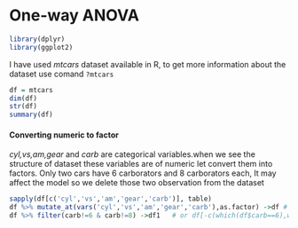 # One-way ANOVA
```r
library(dplyr) 
library(ggplot2)
```
I have used _mtcars_ dataset available in R, to get more information about the dataset use comand ```?mtcars```
```r
df = mtcars
dim(df)
str(df)
summary(df)
```

#### Converting numeric to factor
_cyl,vs,am,gear_ and _carb_ are categorical variables.when we see the structure of dataset these variables are of numeric let convert them into factors. Only two cars have 6 carborators and 8 carborators each, It may affect the model so we delete those two observation from the dataset
```r
sapply(df[c('cyl','vs','am','gear','carb')], table)
df %>% mutate_at(vars('cyl','vs','am','gear','carb'),as.factor) ->df # or df <- mutate_at(df,vars('cyl','vs','am','gear','carb'),as.factor)
df %>% filter(carb!=6 & carb!=8) ->df1   # or df[-c(which(df$carb==6),which(df$carb==8)),] -> df1
```
